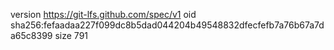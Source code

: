 version https://git-lfs.github.com/spec/v1
oid sha256:fefaadaa227f099dc8b5dad044204b49548832dfecfefb7a76b67a7da65c8399
size 791
